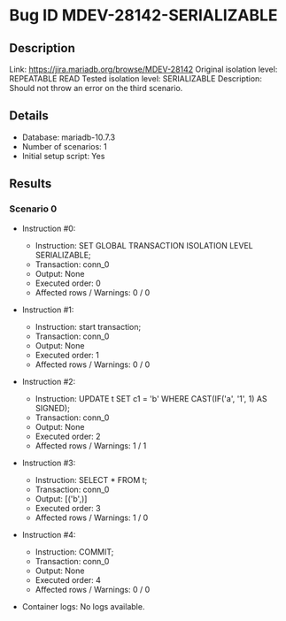 # Bug ID MDEV-28142-SERIALIZABLE

## Description

Link:                     https://jira.mariadb.org/browse/MDEV-28142
Original isolation level: REPEATABLE READ
Tested isolation level:   SERIALIZABLE
Description:              Should not throw an error on the third scenario.


## Details
 * Database: mariadb-10.7.3
 * Number of scenarios: 1
 * Initial setup script: Yes

## Results
### Scenario 0
 * Instruction #0:
     - Instruction:  SET GLOBAL TRANSACTION ISOLATION LEVEL SERIALIZABLE;
     - Transaction: conn_0
     - Output: None
     - Executed order: 0
     - Affected rows / Warnings: 0 / 0
 * Instruction #1:
     - Instruction:  start transaction;
     - Transaction: conn_0
     - Output: None
     - Executed order: 1
     - Affected rows / Warnings: 0 / 0
 * Instruction #2:
     - Instruction:  UPDATE t SET c1 = 'b' WHERE CAST(IF('a', '1', 1) AS SIGNED);
     - Transaction: conn_0
     - Output: None
     - Executed order: 2
     - Affected rows / Warnings: 1 / 1
 * Instruction #3:
     - Instruction:  SELECT * FROM t;
     - Transaction: conn_0
     - Output: [('b',)]
     - Executed order: 3
     - Affected rows / Warnings: 1 / 0
 * Instruction #4:
     - Instruction:  COMMIT;
     - Transaction: conn_0
     - Output: None
     - Executed order: 4
     - Affected rows / Warnings: 0 / 0

 * Container logs:
   No logs available.
